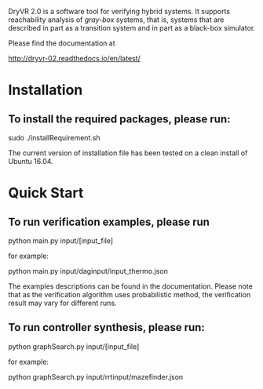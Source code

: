 DryVR 2.0 is a software tool for verifying hybrid systems. It supports reachability analysis of _gray-box_ systems,
that is, systems that are described in part as a transition system and in part as a black-box simulator.

Please find the documentation at 

http://dryvr-02.readthedocs.io/en/latest/

Installation
==================
To install the required packages, please run:
-------------------------------------------------------------
sudo ./installRequirement.sh

The current version of installation file has been tested on a clean install of Ubuntu 16.04. 

Quick Start
==================
To run verification examples, please run 
-------------------------------------------------------------
python main.py input/[input_file]

for example:

python main.py input/daginput/input_thermo.json

The examples descriptions can be found in the documentation. Please note that as the verification algorithm uses probabilistic method, the verification result may vary for different runs.


To run controller synthesis, please run:
------------------------------------------------------------
python graphSearch.py input/[input_file]

for example:

python graphSearch.py input/rrtinput/mazefinder.json

